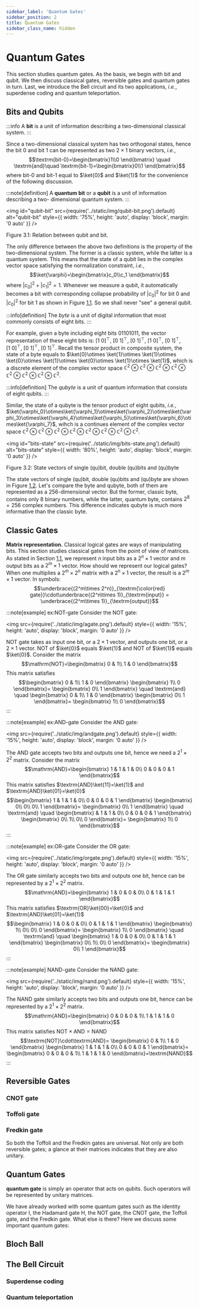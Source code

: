 ```yaml
---
sidebar_label: 'Quantum Gates'
sidebar_position: 2
title: Quantum Gates
sidebar_class_name: hidden
---
```


# Quantum Gates

This section studies quantum gates. As the basis, we begin with bit and
qubit. We then discuss classical gates, reversible gates and quantum
gates in turn. Last, we introduce the Bell circuit and its two
applications, *i.e.*, superdense coding and quantum teleportation.

## Bits and Qubits

:::info
A **bit** is a unit of information describing a two-dimensional
classical system.
:::

Since a two-dimensional classical system has two orthogonal states,
hence the bit $0$ and bit $1$ can be represented as two $2\times 1$
binary vectors, *i.e.*, $$\textrm{bit-0}=\begin{bmatrix}1\\0 \end{bmatrix} \quad \textrm{and}\quad
    \textrm{bit-1}=\begin{bmatrix}0\\1 \end{bmatrix}$$ where bit-0 and
bit-1 equal to $\ket{0}$ and $\ket{1}$ for the convenience of the
following discussion.

:::note[definition]
A **quantum bit** or a **qubit** is a unit of information describing a
two- dimensional quantum system.
:::

<img
    id="qubit-bit"
    src={require('../static/img/qubit-bit.png').default}
    alt="qubit-bit"
    style={{ width: '75%', height: 'auto', display: 'block', margin: '0 auto' }}
/>
<figcaption style= {{textAlign: 'center', fontFamily: 'Calibri'}}>Figure 3.1: Relation between qubit and bit. </figcaption>


The only difference between the above two definitions is the property of
the two-dimensional system. The former is a classic system, while the
latter is a quantum system. This means that the state of a qubit lies in
the complex vector space satisfying the normalization constraint,
*i.e.*, $$\ket{\varphi}=\begin{bmatrix}c_0\\c_1 \end{bmatrix}$$ where
$|c_0|^2+|c_1|^2=1$. Whenever we measure a qubit, it automatically
becomes a bit with corresponding collapse probability of $|c_0|^2$ for
bit $0$ and $|c_0|^2$ for bit $1$ as shown in Figure
[1.1](#fig:qubit-bit).
So we shall never "see" a general qubit.

:::info[definition]
The *byte* is a unit of digital information that most commonly consists
of eight bits.
:::

For example, given a byte including eight bits $01101011$, the vector
representation of these eight bits is: $[1\ 0]^{\top}$, $[0\ 1]^{\top}$,
$[0\ 1]^{\top}$, $[1\ 0]^{\top}$, $[0\ 1]^{\top}$, $[1\ 0]^{\top}$,
$[0\ 1]^{\top}$, $[0\ 1]^{\top}$. Recall the tensor product in composite
system, the state of a byte equals to
$\ket{0}\otimes \ket{1}\otimes \ket{1}\otimes \ket{0}\otimes \ket{1}\otimes \ket{0}\otimes \ket{1}\otimes \ket{1}$,
which is a discrete element of the complex vector space
$\mathbb{C}^2\otimes\mathbb{C}^2\otimes\mathbb{C}^2\otimes\mathbb{C}^2\otimes\mathbb{C}^2\otimes\mathbb{C}^2\otimes\mathbb{C}^2\otimes\mathbb{C}^2$.

:::info[definition]
The *qubyte* is a unit of quantum information that consists of eight
qubits.
:::

Similar, the state of a qubyte is the tensor product of eight qubits,
*i.e.*,
$\ket{\varphi_0}\otimes\ket{\varphi_1}\otimes\ket{\varphi_2}\otimes\ket{\varphi_3}\otimes\ket{\varphi_4}\otimes\ket{\varphi_5}\otimes\ket{\varphi_6}\otimes\ket{\varphi_7}$,
wihch is a continues element of the complex vector space
$\mathbb{C}^2\otimes\mathbb{C}^2\otimes\mathbb{C}^2\otimes\mathbb{C}^2\otimes\mathbb{C}^2\otimes\mathbb{C}^2\otimes\mathbb{C}^2\otimes\mathbb{C}^2$.

<img
    id="bits-state"
    src={require('../static/img/bits-state.png').default}
    alt="bits-state"
    style={{ width: '80%', height: 'auto', display: 'block', margin: '0 auto' }}
/>
<figcaption style= {{textAlign: 'center', fontFamily: 'Calibri'}}>Figure 3.2: State vectors of single (qu)bit, double (qu)bits and (qu)byte </figcaption>

The state vectors of single (qu)bit, double (qu)bits and (qu)byte are
shown in Figure [1.2](#fig:bits-state). Let's compare the byte and qubyte, both of
them are represented as a $256$-dimensional vector. But the former,
classic byte, contains only $8$ binary numbers, while the latter,
quantum byte, contains $2^8=256$ complex numbers. This difference
indicates qubyte is much more informative than the classic byte.

## Classic Gates

**Matrix representation.** Classical logical gates are ways of
manipulating bits. This section studies classical gates from the point
of view of matrices. As stated in Section
[1.1](#bits-and-qubits), we represent $n$ input bits as a
$2^n\times 1$ vector and $m$ output bits as a $2^m\times 1$ vector. How
should we represent our logical gates? When one multiplies a
$2^m\times 2^n$ matrix with a $2^n\times 1$ vector, the result is a
$2^m\times 1$ vector. In symbols:
$$\underbrace{(2^m\times 2^n)}_{\textrm{\color{red} gate}}\cdot\underbrace{(2^n\times 1)}_{\textrm{input}} = \underbrace{(2^m\times 1)}_{\textrm{output}}$$



:::note[example]
ex:NOT-gate Consider the NOT gate:

<img
    src={require('../static/img/agate.png').default}
    style={{ width: '15%', height: 'auto', display: 'block', margin: '0 auto' }}
/>

NOT gate takes as input one bit, or a $2\times 1$ vector, and outputs
one bit, or a $2\times 1$ vector. NOT of $\ket{0}$ equals $\ket{1}$ and
NOT of $\ket{1}$ equals $\ket{0}$. Consider the matrix $$\mathrm{NOT}=\begin{bmatrix}
            0 & 1\\
            1 & 0
        \end{bmatrix}$$ This matrix satisfies $$\begin{bmatrix}
            0 & 1\\
            1 & 0
        \end{bmatrix}
        \begin{bmatrix}
            1\\
            0
        \end{bmatrix}=
        \begin{bmatrix}
            0\\
            1
        \end{bmatrix}
        \quad \textrm{and} \quad
        \begin{bmatrix}
            0 & 1\\
            1 & 0
        \end{bmatrix}
        \begin{bmatrix}
            0\\
            1
        \end{bmatrix}=
        \begin{bmatrix}
            1\\
            0
        \end{bmatrix}$$
:::

:::note[example]
ex:AND-gate Consider the AND gate:

<img
    src={require('../static/img/andgate.png').default}
    style={{ width: '15%', height: 'auto', display: 'block', margin: '0 auto' }}
/>

The AND gate accepts two bits and outputs one bit, hence we need a
$2^1\times 2^2$ matrix. Consider the matrix $$\mathrm{AND}=\begin{bmatrix}
            1 & 1 & 1 & 0\\
            0 & 0 & 0 & 1
        \end{bmatrix}$$ This matrix satisfies
$\textrm{AND}\ket{11}=\ket{1}$ and $\textrm{AND}\ket{01}=\ket{0}$ $$\begin{bmatrix}
            1 & 1 & 1 & 0\\
            0 & 0 & 0 & 1
        \end{bmatrix}
        \begin{bmatrix}
            0\\ 0\\ 0\\ 1
        \end{bmatrix}=
        \begin{bmatrix}
            0\\ 1
        \end{bmatrix} \quad \textrm{and} \quad \begin{bmatrix}  & 1 & 1 & 0\\
            0 & 0 & 0 & 1
        \end{bmatrix}
        \begin{bmatrix}
            0\\ 1\\ 0\\ 0
        \end{bmatrix}=
        \begin{bmatrix}
            1\\ 0
        \end{bmatrix}$$
:::

:::note[example]
ex:OR-gate Consider the OR gate:

<img
    src={require('../static/img/orgate.png').default}
    style={{ width: '15%', height: 'auto', display: 'block', margin: '0 auto' }}
/>

The OR gate similarly accepts two bits and outputs one bit, hence can be
represented by a $2^1\times 2^2$ matrix. $$\mathrm{AND}=\begin{bmatrix}
            1 & 0 & 0 & 0\\
            0 & 1 & 1 & 1
        \end{bmatrix}$$ This matrix satisfies
$\textrm{OR}\ket{00}=\ket{0}$ and $\textrm{AND}\ket{01}=\ket{1}$ $$\begin{bmatrix}
            1 & 0 & 0 & 0\\
            0 & 1 & 1 & 1
        \end{bmatrix}
        \begin{bmatrix}
            1\\ 0\\ 0\\ 0
        \end{bmatrix}=
        \begin{bmatrix}
            1\\ 0
        \end{bmatrix}
        \quad \textrm{and} \quad
        \begin{bmatrix}
            1 & 0 & 0 & 0\\
            0 & 1 & 1 & 1
        \end{bmatrix}
        \begin{bmatrix}
            0\\ 1\\ 0\\ 0
        \end{bmatrix}=
        \begin{bmatrix}
            0\\ 1
        \end{bmatrix}$$
:::

:::note[example]
NAND-gate Consider the NAND gate:

<img
    src={require('../static/img/nand.png').default}
    style={{ width: '15%', height: 'auto', display: 'block', margin: '0 auto' }}
/>

The NAND gate similarly accepts two bits and outputs one bit, hence can be represented by a $2^1\times 2^2$ matrix. $$\mathrm{AND}=\begin{bmatrix} 
            0 & 0 & 0 & 1\\
            1 & 1 & 1 & 0
        \end{bmatrix}$$ This matrix satisfies
$\textrm{NOT}\times\textrm{AND}=\textrm{NAND}$ $$\textrm{NOT}\cdot\textrm{AND}=
        \begin{bmatrix}
            0 & 1\\
            1 & 0
        \end{bmatrix}
        \begin{bmatrix}
            1 & 1 & 1 & 0\\
            0 & 0 & 0 & 1
        \end{bmatrix}=
        \begin{bmatrix}
            0 & 0 & 0 & 1\\
            1 & 1 & 1 & 0
        \end{bmatrix}=\textrm{NAND}$$
:::

<!-- **Sequential operation.** The way of thinking of NAND brings to light a
general situation. When we perform a computation, we often have to carry
out one operation followed by another. We call this procedure performing
**sequential** operations. Take Figure
[\[subfig:sequential\]](#subfig:sequential){reference-type="ref"
reference="subfig:sequential"} as an example, if A an operation with $m$
input bits and $n$ output bits, its matrix will be of size
$2^n\times 2^m$. Say, B takes the $n$ outputs of A as input and outputs
$p$ bits, then B is represented by a $2^p\times 2^n$ matrix, and
performing one operation sequentially followed by another operation
corresponds to $\textrm{B} \times \textrm{A}$, which is a
$(2^p\times 2^n)\times(2^n\times 2^m) = (2^p\times 2^m)$ matrix. -->

<!-- <figure id="fig:sequential-parallel-mixed-operations"> -->

<!-- <figcaption>Sequential, parallel and mixed operations.</figcaption>
</figure> -->

<!-- **Parallel operation.** Besides sequential operations, there are
parallel operations as shown in Figure
[\[subfig:parallel\]](#subfig:parallel){reference-type="ref"
reference="subfig:parallel"}. Here we have A acting on some bits and B
on others. This will be represented by $\textrm{A}\otimes \textrm{B}$.
Let us be exact with the number of inputs and the number of outputs. A
will be of size $2^n\times2^m$. B will be of size $2^{n'}\times2^{m'}$,
$\textrm{A}\otimes \textrm{B}$ is of size
$2^n2^{n'} = 2^{n+n'}\times 2^m2^{m'} = 2^{m+m'}$ . -->

<!-- **Mixed operation.** Take Figure
[\[subfig:mixed\]](#subfig:mixed){reference-type="ref"
reference="subfig:mixed"} as an example, let A be an operation that
takes $n$ inputs and gives $m$ outputs. Let B take $p < m$ of these
outputs and leave the other $m-p$ outputs alone. B outputs $q$ bits. A
is a $2^m\times 2^n$ matrix. B is a $2^q\times 2^p$ matrix. As nothing
should be done to the $m-p$ bits, we might represent this as the
$2^{m-p}\times 2^{m-p}$ identity matrix $\textrm{I}_{m-p}$. We do not
draw any gate for the identity matrix. The entire circuit can be
represented by the following matrix:
$$(\textrm{B}\otimes \textrm{I}_{m-p})\times \textrm{A}$$ -->

<!-- ::: example
ex:mixed-ex1 Consider the circuit:

::: circuitikz
(2,2) node\[not port\] (mynot) ; (mynot.out) -- ++(0.5,0) coordinate
(notout);

(2.6,0) node\[and port\] (myand) ; (myand.out) -- ++(0.5,0) coordinate
(andout);

(6,1) node\[or port\] (myor) ; (myor.in 1) -- ++(-0.5,0) node\[left\]
$$; (myor.in 2) -- ++(-0.5,0) node\[left\] $$; (notout) \|- (myor.in 1);
(andout) \|- (myor.in 2); (myor.out) -- ++(0.5,0) node\[right\] $$;
:::

This is represented by
$$\textrm{OR}\times(\textrm{NOT}\times \textrm{AND})$$ Let us see how
the operations look like as matrices. We first calculate the parallel
part: $$\textrm{NOT}\otimes\textrm{AND}=
        \begin{bmatrix}
            0 & 1\\
            1 & 0
        \end{bmatrix}\otimes
        \begin{bmatrix}
            1 & 1 & 1 & 0\\
            0 & 0 & 0 & 1
        \end{bmatrix}=
        \begin{bmatrix}
            0 & 0 & 0 & 0 & 1 & 1 & 1 & 0\\
            0 & 0 & 0 & 0 & 0 & 0 & 0 & 1\\
            1 & 1 & 1 & 0 & 0 & 0 & 0 & 0\\
            0 & 0 & 0 & 1 & 0 & 0 & 0 & 0
        \end{bmatrix}$$ And then we calculate the whole circuit:
$$\textrm{OR}\times(\textrm{NOT}\otimes \textrm{AND})=
        \begin{bmatrix}
            0 & 0 & 0 & 0 & 1 & 1 & 1 & 0\\
            1 & 1 & 1 & 1 & 0 & 0 & 0 & 1
        \end{bmatrix}$$
::: -->

<!-- ::: example
ex:mixed-ex2 Consider the circuit:

::: circuitikz
(0,0) node\[not port\] (not1) ; (not1.out) -- ++(0.5,0) coordinate
(not1out);

(0,-2) node\[not port\] (not2) ; (not2.out) -- ++(0.5,0) coordinate
(not2out);

(4,-1) node\[and port\] (and) ; (and.out) -- ++(0.5,0) coordinate
(andout);

(6,-1) node\[not port\] (not3) ; (not3.in) -- ++(-0.5,0) coordinate
(not3in); (andout) -- (not3in);

(not1out) \|- (and.in 1); (not2out) \|- (and.in 2);
:::

This is represented by
$$\textrm{NOT}\times\textrm{AND}\times(\textrm{NOT}\otimes \textrm{NOT})$$
Let us see how the operations look like as matrices. We first calculate
the parallel part: $$\textrm{NOT}\otimes\textrm{NOT}=
        \begin{bmatrix}
            0 & 1\\
            1 & 0
        \end{bmatrix}\otimes
        \begin{bmatrix}
            0 & 1\\
            1 & 0
        \end{bmatrix}=
        \begin{bmatrix}
            0 & 0 & 0 & 1\\
            0 & 0 & 1 & 0\\
            0 & 1 & 0 & 0\\
            1 & 0 & 0 & 0
        \end{bmatrix}$$ And then we calculate the whole circuit
$\textrm{NOT}\times\textrm{AND}\times(\textrm{NOT}\otimes \textrm{NOT})$:
$$\begin{bmatrix}
            0 & 1\\
            1 & 0
        \end{bmatrix}\times
        \begin{bmatrix}
            1 & 1 & 1 & 0\\
            0 & 0 & 0 & 1
        \end{bmatrix}\times
        \begin{bmatrix}
            0 & 0 & 0 & 1\\
            0 & 0 & 1 & 0\\
            0 & 1 & 0 & 0\\
            1 & 0 & 0 & 0
        \end{bmatrix}=
        \begin{bmatrix}
            1 & 0 & 0 & 0\\
            0 & 1 & 1 & 1
        \end{bmatrix}$$
::: -->

## Reversible Gates

<!-- In the quantum world, all operations that are not measurements are
reversible and are represented by unitary matrices. The AND operation is
not reversible. Given an output of $\ket{0}$ from AND, one cannot
determine if the input was $\ket{00}$, $\ket{01}$, or $\ket{10}$. So
from an output of the AND gate, one cannot determine the input and hence
AND is not reversible. In contrast, the NOT gate and the identity gates
are reversible. -->

<!-- Reversible gates have a history that predates quantum computing. In the
1960s, Rolf Landauer analyzed computational processes and showed that
erasing information, as opposed to writing information, is what causes
energy loss and heat. This notion has come to be known as the
**Landauer's principle**. -->

<!-- We have found that erasing information is an irreversible,
energy-dissipating operation. In the 1970s, Charles H. Bennett continued
along these lines of thought. If erasing information is the only
operation that uses energy, then a computer that is reversible and does
not erase would not use any energy. Bennett started working on
reversible circuits and programs. -->

<!-- A reversible circuit has exactly as many outputs as inputs. Each input
can be reconstructed from the output; no bits are lost, so reversible
circuits will not give off heat from bit loss. -->

### CNOT gate

<!-- What examples of reversible gates are there? We have already seen that
the identity gate and NOT gates are reversible. What else is there?
Consider the following controlled-NOT gate shown in Figure
[1.4](#fig:cnot){reference-type="ref" reference="fig:cnot"} (a): -->

<!-- ![The circuit (a), matrix (b), and reversion (c) of CNOT
gate.](cnot){#fig:cnot width="80%"} -->

<!-- This gate has two inputs and two outputs. The top input is the control
bit. It controls what the output will be. If $\ket{x}=\ket{0}$, then the
bottom output of $\ket{y}$ will be the same as the input. If
$\ket{x}=\ket{1}$, then the bottom output will be the opposite. If we
write the top qubit first and then the bottom qubit, then the
controlled-NOT gate takes $\ket{x,y}$ to $\ket{x,x\oplus y}$, where
$\oplus$ is the binary "exclusive or" operation. The matrix that
corresponds to this reversible gate is shown in Figure
[1.4](#fig:cnot){reference-type="ref" reference="fig:cnot"} (b). -->

<!-- CNOT gate can be reversed by itself as shown in Figure
[1.4](#fig:cnot){reference-type="ref" reference="fig:cnot"} (c). State
$\ket{x,y}$ goes to $\ket{x,x\oplus y}$, which further goes to
$\ket{x,x\oplus(x\oplus y)}$. This last state is equal to
$\ket{x,(x\oplus x)\oplus y}$ because $\oplus$ is associative. Because
$x\oplus x$ is always equal to $0$, this state reduces to the original
$\ket{x,y}$. -->

### Toffoli gate

<!-- Toffoli gate extends CNOT gate's function by using two controlling bits.
The bottom bit flips only when *both* of the top two bits are in state
$\ket{1}$. We can write this operation as taking state $\ket{x,y,z}$ to
$\ket{x,y,z\oplus (x\wedge y)}$. The circuit and matrix representations
of Toffoli gate is shown in Figure
[1.5](#fig:toffoli){reference-type="ref" reference="fig:toffoli"} (a)
and (b). -->

<!-- ![The circuit (a), matrix (b), and combination circuit (c) of Toffoli
gate.](toffoli){#fig:toffoli width="75%"} -->

<!-- The NOT gate has no controlling bit, the CNOT gate has one controlling
bit, and the Toffoli gate has two controlling bits. We can go on with
this by with the combination circuit shown in Figure
[1.5](#fig:toffoli){reference-type="ref" reference="fig:toffoli"} (c). -->

<!-- ![AND gate (a), NOT gate (b), and fanout gate (c) by Toffoli
gate.](toffoli-universal){#fig:toffoli-universal width="90%"} -->

<!-- One reason why the Toffoli gate is interesting is that it is universal.
In other words, with copies of the Toffoli gate, we can make any logical
gate. In order to see that the Toffoli gate is universal, we will show
that it can be used to make both the AND and NOT gates as shown in
Figure [1.6](#fig:toffoli-universal){reference-type="ref"
reference="fig:toffoli-universal"} (a) and (b). Specifically, the AND
gate is obtained by setting the bottom $\ket{z}$ input to $\ket{0}$, and
the bottom output will then be $\ket{x\wedge y}$. The NOT gate is
obtained by setting the top two inputs to $\ket{1}$, and bottom output
will be $\ket{(1\wedge 1)\oplus z}=\ket{1\oplus z}=\ket{\neg z}$. -->

<!-- Moreover, in order to construct all gates, we must also have a way of
producing a fanout of values. In other words, a gate is needed that
inputs a value and outputs two of the same values. This can be obtained
by setting $\ket{x}$ to $\ket{1}$ and $\ket{z}$ to $\ket{0}$. This makes
the output $\ket{1,y,y}$. -->

### Fredkin gate

<!-- Another interesting reversible gate is the Fredkin gate. The Fredkin
gate also has three inputs and three outputs as shown in Figure
[1.7](#fig:fredkin){reference-type="ref" reference="fig:fredkin"} (a).
The top $\ket{x}$ input is the control input. The output is always the
same $\ket{x}$. If $\ket{x}$ is set to $\ket{0}$, then
$\ket{y'}=\ket{y}$ and $\ket{z'}=\ket{z}$, *i.e.*, the values stay the
same. If, on the other hand, the control $\ket{x}$ is set to $\ket{1}$,
then the outputs are reversed: $\ket{y'}=\ket{z}$ and
$\ket{z'}=\ket{y}$. In short, $\ket{0, y, z} \mapsto \ket{0,y,z}$ and
$\ket{1, y, z} \mapsto \ket{1,z,y}$. -->

<!-- ![The circuit (a), matrix (b) of Fredkin gate and its functional
equivalence to AND gate (c), and NOT and fanout gate
(d).](fredkin){#fig:fredkin width="90%"} -->

<!-- The matrix that corresponds to the Fredkin gate is shown in Figure
[1.7](#fig:fredkin){reference-type="ref" reference="fig:fredkin"} (b),
from which we can see that the Fredkin gate is its own inverse. The
Fredkin gate is also universal. By setting $\ket{y}$ to $\ket{0}$ as
shown in Figure [1.7](#fig:fredkin){reference-type="ref"
reference="fig:fredkin"} (c). The NOT gate and the fanout gate can be
obtained by setting $\ket{y}$ to $\ket{1}$ and $\ket{z}$ to $\ket{0}$ as
shown in Figure [1.7](#fig:fredkin){reference-type="ref"
reference="fig:fredkin"} (d). -->

So both the Toffoli and the Fredkin gates are universal. Not only are
both reversible gates; a glance at their matrices indicates that they
are also unitary.

## Quantum Gates

**quantum gate** is simply an operator that acts on qubits. Such
operators will be represented by unitary matrices.

We have already worked with some quantum gates such as the identity
operator I, the Hadamard gate H, the NOT gate, the CNOT gate, the
Toffoli gate, and the Fredkin gate. What else is there? Here we discuss
some important quantum gates:

<!-- -   **Pauli matrices**. They occur everywhere in quantum mechanics and
    quantum computing. Note that the X matrix is nothing more than our
    NOT matrix. $$\mathrm{X}=\begin{bmatrix}
                0 & 1\\
                1 & 0
            \end{bmatrix},\quad
            \mathrm{Y}=\begin{bmatrix}
                0 & -i\\
                i & 0
            \end{bmatrix},\quad
            \mathrm{Z}=\begin{bmatrix}
                1 & 0\\
                0 & -1
            \end{bmatrix}$$ -->

<!-- -   **Square root of NOT**. It is a one-qubit quantum gate and is
    denoted as $\sqrt{\mathrm{NOT}}$. The matrix representation of this
    gate is $$\sqrt\mathrm{NOT}=\frac{1}{\sqrt{2}}\begin{bmatrix}
                1 & -1\\
                1 & 1
            \end{bmatrix}$$ -->

<!-- -   **Hardmard gates**. It is defined as $$\mathrm{H}=\begin{bmatrix}
                \frac{1}{\sqrt{2}} & \frac{1}{\sqrt{2}}\\
                \frac{1}{\sqrt{2}} & -\frac{1}{\sqrt{2}}
            \end{bmatrix}$$ The Hardmard gate has two important
    properties in quantum algorithm (see Example
    [\[ex:H gate\]](#ex:H gate){reference-type="ref"
    reference="ex:H gate"}). First, we can transition into superposition
    from classic state through Hardmard gate. Second, we can transition
    out of superposition without measurement with the help of Hardmard
    gate. -->

<!-- -   **Phase shift gate**. It is defined as $$R(\theta)=\begin{bmatrix}
                1 & 0\\
                0 & e^{i\theta}
            \end{bmatrix}$$ This gate performs the following operation
    on an arbitrary qubit:
    $$\cos(\theta')\ket{0}+e^{i\phi}\sin{\theta'}\ket{1}=
            \begin{bmatrix}
                \cos(\theta')\\
                e^{i\phi}\sin{\theta'}
            \end{bmatrix}\mapsto
            \begin{bmatrix}
                \cos(\theta')\\
                e^{i(\theta+\phi)}\sin{\theta'}
            \end{bmatrix}$$ This corresponds to a rotation that leaves
    the latitude alone and just changes the longitude. The new state of
    the qubit will remain unchanged. Only the phase will change.  -->

<!-- -   **Controlled-U gate**. It is equivalent to an IF--THEN statement. If
    a certain (qu)bit is true, then a particular operation should be
    performed, otherwise the operation is not performed. For every
    $n$-qubit unitary operation U, we can create a unitary $(n+1)$-qubit
    operation **controlled**-U or $^CU$: $$^CU=
            \begin{bmatrix}
                1 & 0 & 0 & 0\\
                0 & 1 & 0 & 0\\
                0 & 0 & a & b\\
                0 & 0 & c & d\\
            \end{bmatrix}$$ -->

<!-- -   **Deutsch gate**. It is very similar to the Toffoli gate. If the
    inputs $\ket{x}$ and $\ket{y}$ are both $\ket{1}$, then the phase
    shift operation $R(\theta)$ will act on the $\ket{z}$ input.
    Otherwise, the $\ket{z}$ will simply be the same as the $\ket{z}$.
    When $\theta$ is not a rational multiple of $\pi$, $D(\theta)$ by
    itself is a universal three-qubit quantum gate. In other words,
    $D(\theta)$ will be able to mimic every other quantum gate. -->

<!-- Up to now, we have discussed classic gates, reversible gates and quantum
gates. Their relationship can be illustrated by the following Figure
[1.8](#fig:gate-relation){reference-type="ref"
reference="fig:gate-relation"}.

![The relation of various gates.](gate-relation){#fig:gate-relation
width="90%"}  -->

## Bloch Ball

## The Bell Circuit

### Superdense coding

### Quantum teleportation 
